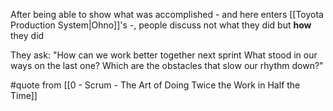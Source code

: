 After being able to show what was accomplished - and here enters [[Toyota Production System|Ohno]]'s  -, people discuss not what they did but **how** they did

They ask: "How can we work better together next sprint What stood in our ways on the last one? Which are the obstacles that slow our rhythm down?"

#quote from [[0 - Scrum - The Art of Doing Twice the Work in Half the Time]]
